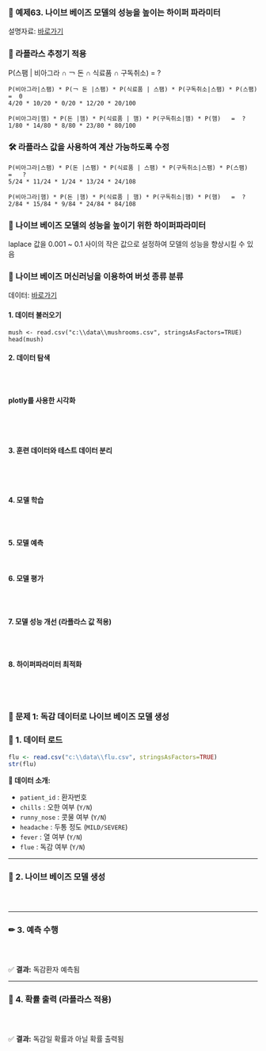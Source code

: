 
### 🎯 예제63. 나이브 베이즈 모델의 성능을 높이는 하이퍼 파라미터

설명자료:   [바로가기](https://cafe.daum.net/oracleoracle/Sotv/553)   


### 📌 라플라스 추정기 적용
P(스팸 |  비아그라  ∩ ￢ 돈   ∩  식료품 ∩  구독취소) = ?

```{r}
P(비아그라|스팸) * P(￢ 돈 |스팸) * P(식료품 | 스팸) * P(구독취소|스팸) * P(스팸)   =  0  
4/20 * 10/20 * 0/20 * 12/20 * 20/100

P(비아그라|햄) * P(돈 |햄) * P(식료품 | 햄) * P(구독취소|햄) * P(햄)   =  ?
1/80 * 14/80 * 8/80 * 23/80 * 80/100
```

### 🛠 라플라스 값을 사용하여 계산 가능하도록 수정
```{r}
P(비아그라|스팸) * P(돈 |스팸) * P(식료품 | 스팸) * P(구독취소|스팸) * P(스팸)   =   ? 
5/24 * 11/24 * 1/24 * 13/24 * 24/108

P(비아그라|햄) * P(돈 |햄) * P(식료품 | 햄) * P(구독취소|햄) * P(햄)   =  ?
2/84 * 15/84 * 9/84 * 24/84 * 84/108
```

### 📌 나이브 베이즈 모델의 성능을 높이기 위한 하이퍼파라미터
laplace 값을 0.001 ~ 0.1 사이의 작은 값으로 설정하여 모델의 성능을 향상시킬 수 있음

### 🎯 나이브 베이즈 머신러닝을 이용하여 버섯 종류 분류

데이터: [바로가기](https://github.com/oracleyu01/statistics/blob/main/yys/mushrooms.csv)   


#### 1. 데이터 불러오기
```{r}
mush <- read.csv("c:\\data\\mushrooms.csv", stringsAsFactors=TRUE)
head(mush)
```

#### 2. 데이터 탐색
```{r}



```

#### plotly를 사용한 시각화
```{r}




```

#### 3. 훈련 데이터와 테스트 데이터 분리
```{r}




```

#### 4. 모델 학습
```{r}



```

#### 5. 모델 예측
```{r}


```

#### 6. 모델 평가
```{r}



```

#### 7. 모델 성능 개선 (라플라스 값 적용)
```{r}



```

#### 8. 하이퍼파라미터 최적화
```{r}




```

### 🎯 문제 1: 독감 데이터로 나이브 베이즈 모델 생성

### 📌 1. 데이터 로드
```r
flu <- read.csv("c:\\data\\flu.csv", stringsAsFactors=TRUE)
str(flu)
```

**📌 데이터 소개:**
- `patient_id` : 환자번호
- `chills` : 오한 여부 (`Y/N`)
- `runny_nose` : 콧물 여부 (`Y/N`)
- `headache` : 두통 정도 (`MILD/SEVERE`)
- `fever` : 열 여부 (`Y/N`)
- `flue` : 독감 여부 (`Y/N`)

---

### 📌 2. 나이브 베이즈 모델 생성
```r




```

---

### ✏ 3. 예측 수행 
```r




```
✅ **결과:** 독감환자 예측됨

---

### 📌 4. 확률 출력 (라플라스 적용)
```r




```

✅ **결과:** 독감일 확률과 아닐 확률 출력됨

